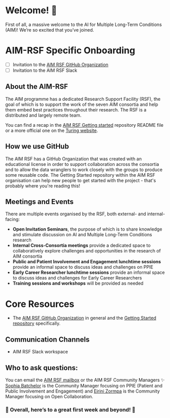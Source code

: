 # Welcome! 🌟

First of all, a massive welcome to the AI for Multiple Long-Term Conditions (AIM)! We’re so excited that you’ve joined. 


# AIM-RSF Specific Onboarding

- [ ] Invitation to the [AIM RSF GitHub Organization](https://github.com/aim-rsf)
- [ ] Invitation to the AIM RSF Slack

## About the AIM-RSF

The AIM programme has a dedicated Research Support Facility (RSF), the goal of which is to support the work of the seven AIM consortia and help them embed best practices throughout their research. The RSF is a distributed and largely remote team.

You can find a recap in the [AIM RSF Getting started](https://github.com/aim-rsf/Getting-Started) repository README file or a more official one on the [Turing website](https://www.turing.ac.uk/research/research-projects/ai-multiple-long-term-conditions-research-support-facility). 

## How we use GitHub

The AIM RSF has a GitHub Organization that was created with an educational license in order to support collaboration across the consortia and to allow the data wranglers to work closely with the groups to produce some reusable code. The Getting Started repository within the AIM RSF organisation can help new people to get started with the project - that's probably where you're reading this!

## Meetings and Events

There are multiple events organised by the RSF, both external- and internal-facing:
- **Open Invitation Seminars**, the purpose of which is to share knowledge and stimulate discussion on AI and Multiple Long-Term Conditions research
- **Internal Cross-Consortia meetings** provide a dedicated space to collaboratively explore challenges and opportunities in the research of AIM consortia
- **Public and Patient Involvement and Engagement lunchtime sessions** provide an informal space to discuss ideas and challenges on PPIE
- **Early Career Researcher lunchtime sessions** provide an informal space to discuss ideas and challenges for Early Career Researchers
- **Training sessions and workshops** will be provided as needed

<!-- add a link to these on the website when it is launched -->

# Core Resources

- The [AIM RSF GitHub Organization](https://github.com/aim-rsf) in general and the [Getting Started repository](https://github.com/aim-rsf/Getting-Started) specifically.
<!-- - AIM RSF internal website - in progress -->

## Communication Channels

- AIM RSF Slack workspace

## Who to ask questions:

You can email the [AIM RSF mailbox](mailto:aimrsf@turing.ac.uk) or the AIM RSF Community Managers :sparkles:
[Sophia Batchelor](mailto:sbatchelor@turing.ac.uk) is the Community Manager focusing on PPIE (Patient and Public Involvement and Engagement) and [Eirini Zormpa](mailto:ezormpa@turing.ac.uk) is the Community Manager focusing on Open Collaboration.

### 🚀 Overall, here’s to a great first week and beyond! 🚀
